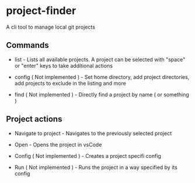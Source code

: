 # project-finder

A cli tool to manage local git projects

## Commands

- list - Lists all available projects. A project can be selected with "space" or "enter" keys to take additional actions

- config ( Not implemented ) - Set home directory, add project directories, add projects to exclude in the listing and more

- find ( Not implemented ) - Directly find a project by name ( or something )

## Project actions

- Navigate to project - Navigates to the previously selected project 

- Open - Opens the project in vsCode

- Config ( Not implemented ) - Creates a project specifi config  

- Run ( Not implemented ) - Runs the project in a way specified by its config